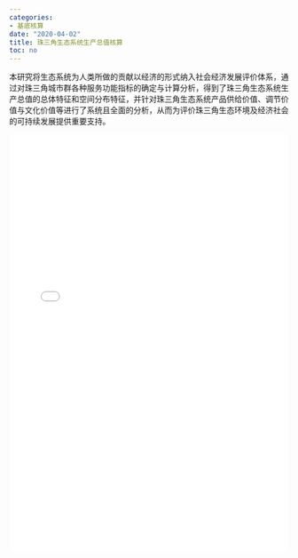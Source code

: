 ```yaml
---
categories:
- 基底核算
date: "2020-04-02"
title: 珠三角生态系统生产总值核算
toc: no
---
```


本研究将生态系统为人类所做的贡献以经济的形式纳入社会经济发展评价体系，通过对珠三角城市群各种服务功能指标的确定与计算分析，得到了珠三角生态系统生产总值的总体特征和空间分布特征，并针对珠三角生态系统产品供给价值、调节价值与文化价值等进行了系统且全面的分析，从而为评价珠三角生态环境及经济社会的可持续发展提供重要支持。

<embed src="/post/account/2.1.2珠三角生态系统生产总值核算.pdf#toolbar=0" type="application/pdf" width="100%" height=750>

